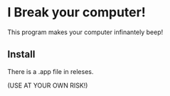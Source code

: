 # I Break your computer!

This program makes your computer infinantely beep!

## Install

There is a .app file in releses.

(USE AT YOUR OWN RISK!)
